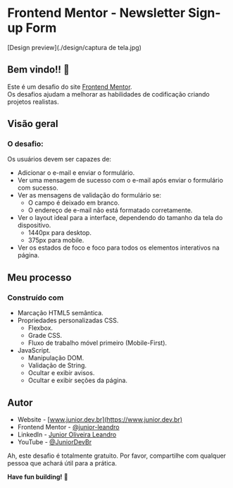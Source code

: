 # Frontend Mentor - Newsletter Sign-up Form


[Design preview](./design/captura de tela.jpg)


## Bem vindo!! 👋

Este é um desafio do site [Frontend Mentor](https://www.frontendmentor.io). <br> Os desafios ajudam a melhorar as habilidades de codificação criando projetos realistas.

## Visão geral

### O desafio:

Os usuários devem ser capazes de:

- Adicionar o e-mail e enviar o formulário.
- Ver uma mensagem de sucesso com o e-mail após enviar o formulário com sucesso.
- Ver as mensagens de validação do formulário se:
  - O campo é deixado em branco.
  - O endereço de e-mail não está formatado corretamente.
- Ver o layout ideal para a interface, dependendo do tamanho da tela do dispositivo.
  - 1440px para desktop.
  - 375px para mobile.
- Ver os estados de foco e foco para todos os elementos interativos na página.

## Meu processo

### Construído com

- Marcação HTML5 semântica.
- Propriedades personalizadas CSS.
  - Flexbox.
  - Grade CSS.
  - Fluxo de trabalho móvel primeiro (Mobile-First).
- JavaScript.
  - Manipulação DOM.
  - Validação de String.
  - Ocultar e exibir avisos.
  - Ocultar e  exibir seções da página.

## Autor

- Website - [www.junior.dev.br](https://www.junior.dev.br)
- Frontend Mentor - [@junior-leandro](https://www.frontendmentor.io/profile/junior-leandro)
- LinkedIn - [Junior Oliveira Leandro](https://www.linkedin.com/in/junior-oliveira-leandro)
- YouTube - [@JuniorDevBr](https://youtube.com/@JuniorDevBr)

Ah, este desafio é totalmente gratuito. Por favor, compartilhe com qualquer pessoa que achará útil para a prática.

**Have fun building!** 🚀
